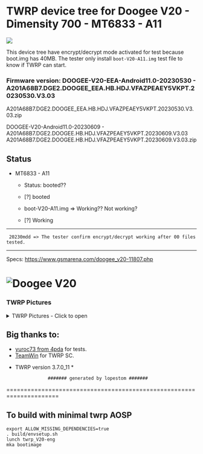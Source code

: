 # TWRP device tree for Doogee V20 - Dimensity 700 - MT6833 - A11
[<img align="center" src="https://github.com/lopestom/twrp_device_doogee_V20/blob/android-11/.github/workflows/New2_twrp.yml/badge.svg?branch=android-11" />](https://github.com/lopestom/twrp_device_doogee_V20/blob/android-11/.github/workflows/New2_twrp.yml)


This device tree have encrypt/decrypt mode activated for test because boot.img has 40MB. 
The tester only install `boot-V20-A11.img` test file to know if TWRP can start.

### Firmware version: DOOGEE-V20-EEA-Android11.0-20230530 - A201A68B7.DGE2.DOOGEE_EEA.HB.HDJ.VFAZPEAEY5VKPT.20230530.V3.03
A201A68B7.DGE2.DOOGEE_EEA.HB.HDJ.VFAZPEAEY5VKPT.20230530.V3.03.zip

DOOGEE-V20-Android11.0-20230609 - A201A68B7.DGE2.DOOGEE.HB.HDJ.VFAZPEAEY5VKPT.20230609.V3.03
A201A68B7.DGE2.DOOGEE.HB.HDJ.VFAZPEAEY5VKPT.20230609.V3.03.zip

## Status
- MT6833 - A11
  - Status: booted??
  - [?] booted

   - boot-V20-A11.img => Working?? Not working?
  - [?] Working
------------------------------------
     20230mdd => The tester confirm encrypt/decrypt working after 00 files tested.
------------------------------------

Specs: https://www.gsmarena.com/doogee_v20-11807.php

![Doogee V20](https://fdn2.gsmarena.com/vv/pics/doogee/doogee-v20-1.jpg)
===================================================================== 

### TWRP Pictures
<details><summary>TWRP Pictures - Click to open</summary>
<p>

![TWRP Logo](https://github.com/lopestom/)
![Decryption](https://github.com/lopestom/)
![Decrypted](https://github.com/lopestom/)
![Backup Info](https://github.com/lopestom/)
</p>
</details>

## Big thanks to:
- [yuroc73 from 4pda](https://4pda.to/forum/index.php?showuser=3841246) for tests.
- [TeamWin](https://github.com/TeamWin) for TWRP SC.
* TWRP version 3.7.0_11 *

                  ####### generated by lopestom #######
===================================================================== 

## To build with minimal twrp AOSP
```
export ALLOW_MISSING_DEPENDENCIES=true
. build/envsetup.sh
lunch twrp_V20-eng
mka bootimage
```

